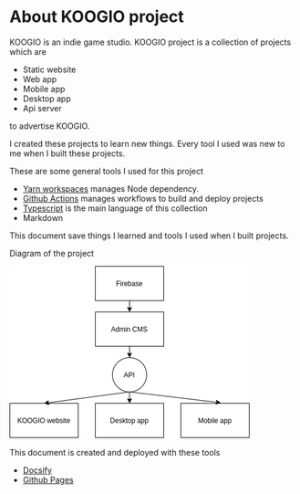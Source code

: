 # About KOOGIO project

KOOGIO is an indie game studio. KOOGIO project is a collection of projects which are 
* Static website
* Web app
* Mobile app
* Desktop app 
* Api server 

to advertise KOOGIO. 

I created these projects to learn new things. Every tool I used was new to me when I built these projects.

These are some general tools I used for this project
* [Yarn workspaces](https://classic.yarnpkg.com/en/docs/workspaces/) manages Node dependency.
* [Github Actions](https://github.com/features/actions) manages workflows to build and deploy projects
* [Typescript](https://www.typescriptlang.org/) is the main language of this collection
* Markdown

This document save things I learned and tools I used when I built projects.

Diagram of the project

![diagram](assets/img/project-diagram.png)

This document is created and deployed with these tools
* [Docsify](https://docsify.js.org/)
* [Github Pages](https://pages.github.com/)
